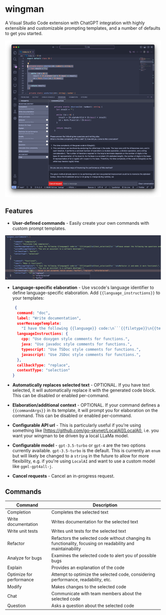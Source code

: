 # wingman

A Visual Studio Code extension with ChatGPT integration with highly extensible and customizable prompting templates, and a number of defaults to get you started.

<center>

![example image](.github/example1.png)

</center>

## Features

- **User-defined commands** - Easily create your own commands with custom prompt templates.
  
<center>

![example configuration](.github/example2.png)

</center>

- **Language-specific elaboration** - Use vscode's language identifier to define language-specific elaboration. Add `{{language_instructions}}` to your templates:

  ```json
   {
    command: "doc",
    label: "Write documentation",
    userMessageTemplate:
      "I have the following {{language}} code:\n```{{filetype}}\n{{text_selection}}\n```\n\nWrite really good documentation using best practices for the given language. Attention paid to documenting parameters, return types, any exceptions or errors. Don't change the code. {{language_instructions}} IMPORTANT: Only return the code inside of a code fence and nothing else.",
    languageInstructions: {
      cpp: "Use doxygen style comments for functions.",
      java: "Use javadoc style comments for functions.",
      typescript: "Use TSDoc style comments for functions.",
      javascript: "Use JSDoc style comments for functions.",
    },
    callbackType: "replace",
    contextType: "selection"
  }
  ```

- **Automatically replaces selected text** - OPTIONAL. If you have text selected, it will automatically replace it with the generated code block. This can be disabled or enabled per-command.
- **Elaboration/additional context** - OPTIONAL. If your command defines a `{{commandArgs}}` in its template, it will prompt you for elaboration on the command. This can be disabled or enabled per-command.
- **Configurable API url** - This is particularly useful if you're using something like [https://github.com/go-skynet/LocalAI](LocalAI), i.e. you want your wingman to be driven by a local LLaMa model.
- **Configurable model** - `gpt-3.5-turbo` or `gpt-4` are the two options currently available. `gpt-3.5-turbo` is the default. This is currently an `enum` but will likely be changed to a `string` in the future to allow for more flexibility, e.g. if you're using `LocalAI` and want to use a custom model like `ggml-gpt4all-j`.
- **Cancel requests** - Cancel an in-progress request.

## Commands

| Command | Description |
| ------- | ----------- |
| Completion | Completes the selected text |
| Write documentation | Writes documentation for the selected text |
| Write unit tests | Writes unit tests for the selected text |
| Refactor | Refactors the selected code without changing its functionality, focusing on readability and maintainability |
| Analyze for bugs | Examines the selected code to alert you of possible bugs |
| Explain | Provides an explanation of the code |
| Optimize for performance | Attempt to optimize the selected code, considering performance, readability, etc. |
| Modify | Makes changes to the selected code |
| Chat | Communicate with team members about the selected code |
| Question | Asks a question about the selected code |
